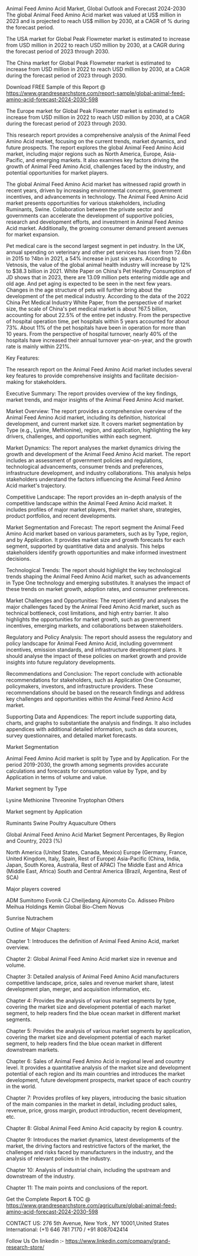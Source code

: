 Animal Feed Amino Acid Market, Global Outlook and Forecast 2024-2030
The global Animal Feed Amino Acid market was valued at US$ million in 2023 and is projected to reach US$ million by 2030, at a CAGR of % during the forecast period.

The USA market for Global Peak Flowmeter market is estimated to increase from USD million in 2022 to reach USD million by 2030, at a CAGR during the forecast period of 2023 through 2030.

The China market for Global Peak Flowmeter market is estimated to increase from USD million in 2022 to reach USD million by 2030, at a CAGR during the forecast period of 2023 through 2030.

Download FREE Sample of this Report @ https://www.grandresearchstore.com/report-sample/global-animal-feed-amino-acid-forecast-2024-2030-598

The Europe market for Global Peak Flowmeter market is estimated to increase from USD million in 2022 to reach USD million by 2030, at a CAGR during the forecast period of 2023 through 2030.

This research report provides a comprehensive analysis of the Animal Feed Amino Acid market, focusing on the current trends, market dynamics, and future prospects. The report explores the global Animal Feed Amino Acid market, including major regions such as North America, Europe, Asia-Pacific, and emerging markets. It also examines key factors driving the growth of Animal Feed Amino Acid, challenges faced by the industry, and potential opportunities for market players.

The global Animal Feed Amino Acid market has witnessed rapid growth in recent years, driven by increasing environmental concerns, government incentives, and advancements in technology. The Animal Feed Amino Acid market presents opportunities for various stakeholders, including Ruminants, Swine. Collaboration between the private sector and governments can accelerate the development of supportive policies, research and development efforts, and investment in Animal Feed Amino Acid market. Additionally, the growing consumer demand present avenues for market expansion.

Pet medical care is the second largest segment in pet industry. In the UK, annual spending on veterinary and other pet services has risen from ?2.6bn in 2015 to ?4bn in 2021, a 54% increase in just six years. According to Vetnosis, the value of the global animal health industry will increase by 12% to $38.3 billion in 2021. White Paper on China's Pet Healthy Consumption of JD shows that in 2023, there are 13.09 million pets entering middle age and old age. And pet aging is expected to be seen in the next few years. Changes in the age structure of pets will further bring about the development of the pet medical industry. According to the data of the 2022 China Pet Medical Industry White Paper, from the perspective of market size, the scale of China's pet medical market is about ?67.5 billion, accounting for about 22.5% of the entire pet industry. From the perspective of hospital operation time, pet hospitals within 5 years accounted for about 73%. About 11% of the pet hospitals have been in operation for more than 10 years. From the perspective of hospital turnover, nearly 40% of the hospitals have increased their annual turnover year-on-year, and the growth rate is mainly within 221%.

Key Features:

The research report on the Animal Feed Amino Acid market includes several key features to provide comprehensive insights and facilitate decision-making for stakeholders.

Executive Summary: The report provides overview of the key findings, market trends, and major insights of the Animal Feed Amino Acid market.

Market Overview: The report provides a comprehensive overview of the Animal Feed Amino Acid market, including its definition, historical development, and current market size. It covers market segmentation by Type (e.g., Lysine, Methionine), region, and application, highlighting the key drivers, challenges, and opportunities within each segment.

Market Dynamics: The report analyses the market dynamics driving the growth and development of the Animal Feed Amino Acid market. The report includes an assessment of government policies and regulations, technological advancements, consumer trends and preferences, infrastructure development, and industry collaborations. This analysis helps stakeholders understand the factors influencing the Animal Feed Amino Acid market's trajectory.

Competitive Landscape: The report provides an in-depth analysis of the competitive landscape within the Animal Feed Amino Acid market. It includes profiles of major market players, their market share, strategies, product portfolios, and recent developments.

Market Segmentation and Forecast: The report segment the Animal Feed Amino Acid market based on various parameters, such as by Type, region, and by Application. It provides market size and growth forecasts for each segment, supported by quantitative data and analysis. This helps stakeholders identify growth opportunities and make informed investment decisions.

Technological Trends: The report should highlight the key technological trends shaping the Animal Feed Amino Acid market, such as advancements in Type One technology and emerging substitutes. It analyses the impact of these trends on market growth, adoption rates, and consumer preferences.

Market Challenges and Opportunities: The report identify and analyses the major challenges faced by the Animal Feed Amino Acid market, such as technical bottleneck, cost limitations, and high entry barrier. It also highlights the opportunities for market growth, such as government incentives, emerging markets, and collaborations between stakeholders.

Regulatory and Policy Analysis: The report should assess the regulatory and policy landscape for Animal Feed Amino Acid, including government incentives, emission standards, and infrastructure development plans. It should analyse the impact of these policies on market growth and provide insights into future regulatory developments.

Recommendations and Conclusion: The report conclude with actionable recommendations for stakeholders, such as Application One Consumer, policymakers, investors, and infrastructure providers. These recommendations should be based on the research findings and address key challenges and opportunities within the Animal Feed Amino Acid market.

Supporting Data and Appendices: The report include supporting data, charts, and graphs to substantiate the analysis and findings. It also includes appendices with additional detailed information, such as data sources, survey questionnaires, and detailed market forecasts.

Market Segmentation

Animal Feed Amino Acid market is split by Type and by Application. For the period 2019-2030, the growth among segments provides accurate calculations and forecasts for consumption value by Type, and by Application in terms of volume and value.

Market segment by Type

Lysine
Methionine
Threonine
Tryptophan
Others

Market segment by Application

Ruminants
Swine
Poultry
Aquaculture
Others

Global Animal Feed Amino Acid Market Segment Percentages, By Region and Country, 2023 (%)

North America (United States, Canada, Mexico)
Europe (Germany, France, United Kingdom, Italy, Spain, Rest of Europe)
Asia-Pacific (China, India, Japan, South Korea, Australia, Rest of APAC)
The Middle East and Africa (Middle East, Africa)
South and Central America (Brazil, Argentina, Rest of SCA)

Major players covered

ADM
Sumitomo
Evonik
CJ Cheiljedang
Ajinomoto Co.
Adisseo
Phibro
Meihua Holdings
Kemin
Global Bio-Chem
Novus

Sunrise Nutrachem

Outline of Major Chapters:

Chapter 1: Introduces the definition of Animal Feed Amino Acid, market overview.

Chapter 2: Global Animal Feed Amino Acid market size in revenue and volume.

Chapter 3: Detailed analysis of Animal Feed Amino Acid manufacturers competitive landscape, price, sales and revenue market share, latest development plan, merger, and acquisition information, etc.

Chapter 4: Provides the analysis of various market segments by type, covering the market size and development potential of each market segment, to help readers find the blue ocean market in different market segments.

Chapter 5: Provides the analysis of various market segments by application, covering the market size and development potential of each market segment, to help readers find the blue ocean market in different downstream markets.

Chapter 6: Sales of Animal Feed Amino Acid in regional level and country level. It provides a quantitative analysis of the market size and development potential of each region and its main countries and introduces the market development, future development prospects, market space of each country in the world.

Chapter 7: Provides profiles of key players, introducing the basic situation of the main companies in the market in detail, including product sales, revenue, price, gross margin, product introduction, recent development, etc.

Chapter 8: Global Animal Feed Amino Acid capacity by region & country.

Chapter 9: Introduces the market dynamics, latest developments of the market, the driving factors and restrictive factors of the market, the challenges and risks faced by manufacturers in the industry, and the analysis of relevant policies in the industry.

Chapter 10: Analysis of industrial chain, including the upstream and downstream of the industry.

Chapter 11: The main points and conclusions of the report.

Get the Complete Report & TOC @ https://www.grandresearchstore.com/agriculture/global-animal-feed-amino-acid-forecast-2024-2030-598

CONTACT US:
276 5th Avenue, New York , NY 10001,United States
International: (+1) 646 781 7170 / +91 8087042414

Follow Us On linkedin :- https://www.linkedin.com/company/grand-research-store/

